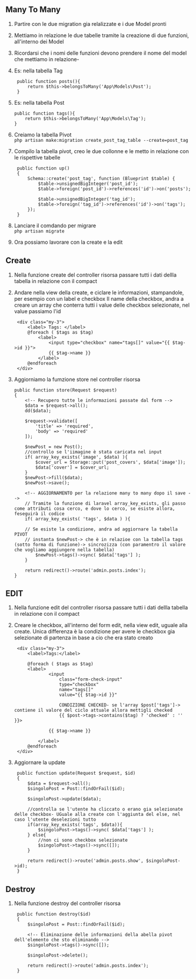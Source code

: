 ## Many To Many
1. Partire con le due migration gia relalizzate e i due Model pronti

2. Mettiamo in relazione le due tabelle tramite la creazione di due funzioni, all'interno dei Model

3. Ricordarsi che i nomi delle funzioni devono prendere il nome del model che mettiamo in relazione- 
4. Es: nella tabella Tag

        public function posts(){
            return $this->belongsToMany('App\Models\Post');
        }

5.  Es: nella tabella Post

        public function tags(){
            return $this->belongsToMany('App\Models\Tag');
        }

6. Creiamo la tabella Pivot <br>
    ``` php artisan make:migration create_post_tag_table --create=post_tag ```

7. Compilo la tabella pivot, creo le due collonne e le metto in relazione con le rispettive tabelle

        public function up()
        {
            Schema::create('post_tag', function (Blueprint $table) {
                $table->unsignedBigInteger('post_id');
                $table->foreign('post_id')->references('id')->on('posts');

                $table->unsignedBigInteger('tag_id');
                $table->foreign('tag_id')->references('id')->on('tags');
            });
        }

8. Lanciare il comdando per migrare <br>
    ``` php artisan migrate ```

9.  Ora possiamo lavorare con la create e la edit


## Create
1. Nella funzione create del controller risorsa passare tutti i dati dellla tabella in relazione con il compact

2. Andare nella view della create, e ciclare le informazioni, stampandole, per esempio con un label e checkbox
Il name della checkbox, andra a creare un array che conterra tutti i value delle checkbox selezionate, nel value passiamo l'id

        <div class="my-3">
            <label> Tags: </label>
            @foreach ( $tags as $tag)
                <label>
                    <input type="checkbox" name="tags[]" value="{{ $tag->id }}">
                    {{ $tag->name }}
                </label>
            @endforeach
        </div>

3.  Aggiorniamo la fumzione store nel controller risorsa

        public function store(Request $request)
        {   
            <!-- Recupero tutte le informazioni passate dal form -->
            $data = $request->all();
            dd($data);

            $request->validate([
                'title' => 'required',
                'body' => 'required'
            ]);

            $newPost = new Post();
            //controllo se l'iimagine è stata caricata nel input
            if( array_key_exists('image', $data) ){
                $cover_url = Storage::put('post_covers', $data['image']);
                $data['cover'] = $cover_url;
            }
            $newPost->fill($data);
            $newPost->save();

            <!-- AGGIORNAMENTO per la relazione many to many dopo il save -->
            // Tramite la funzione di laravel array_key_exists, gli passo come attributi cosa cerco, e dove lo cerco, se esiste allora, feseguirà il codice 
            if( array_key_exists( 'tags', $data ) ){

            // Se esiste la condizione, andra ad aggiornare la tabella PIVOT
            // instanta $newPost-> che è in relazioe con la tabella tags (sotto forma di funzione)-> sincrozizza (con paramentro il valore che vogliamo aggiungere nella tabella)
                $newPost->tags()->sync( $data['tags'] );
            }

            return redirect()->route('admin.posts.index');
        }


## EDIT
1. Nella funzione edit del controller risorsa passare tutti i dati dellla tabella in relazione con il compact

2. Creare le checkbox, all'interno del form edit, nella view edit, uguale alla create. Unica differenza è la condizione per avere le checkbox gia selezionate di partenza in base a cio che era stato creato

        <div class="my-3">
            <label>Tags:</label>

            @foreach ( $tags as $tag)
            <label>
                    <input
                        class="form-check-input"
                        type="checkbox"
                        name="tags[]"
                        value="{{ $tag->id }}"

                        CONDIZIONE CHECKED- se l'array $post['tags']-> contiene il valore del ciclo attuale allora mettigli checked
                        {{ $post->tags->contains($tag) ? 'checked' : '' }}>

                    {{ $tag->name }}

                </label>
            @endforeach
        </div>

3. Aggiornare la update

        public function update(Request $request, $id)
        {
            $data = $request->all();
            $singoloPost = Post::findOrFail($id);

            $singoloPost->update($data);

            //controlla se l'utente ha cliccato o erano gia selezionate delle checkbox- UGuale alla create con l'aggiunta del else, nel caso l'utente deselezioni tutto
            if(array_key_exists('tags', $data)){
                $singoloPost->tags()->sync( $data['tags'] );
            } else{
                //non ci sono checkbox selezionate
                $singoloPost->tags()->sync([]);
            }

            return redirect()->route('admin.posts.show', $singoloPost->id);
        }


## Destroy
1. Nella funzione destroy del controller risorsa

        public function destroy($id)
        {
            $singoloPost = Post::findOrFail($id);

            <!-- Eliminazione delle informazioni della abella pivot dell'elemento che sto eliminando -->
            $singoloPost->tags()->sync([]);
            
            $singoloPost->delete();

            return redirect()->route('admin.posts.index');
        }